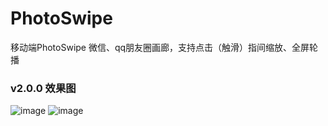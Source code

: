 # PhotoSwipe
移动端PhotoSwipe 微信、qq朋友圈画廊，支持点击（触滑）指间缩放、全屏轮播

### v2.0.0 效果图
![image](https://github.com/godkillerdan/PhotoSwipe/blob/master/log.png)
![image](https://github.com/godkillerdan/PhotoSwipe/blob/master/log_big.png)
